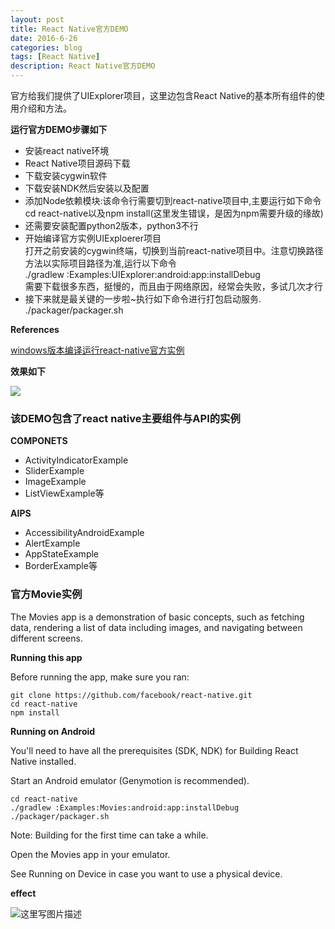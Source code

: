 ```yaml
---
layout: post
title: React Native官方DEMO
date: 2016-6-26
categories: blog
tags: [React Native]
description: React Native官方DEMO
---
```



官方给我们提供了UIExplorer项目，这里边包含React Native的基本所有组件的使用介绍和方法。

**运行官方DEMO步骤如下** 

- 安装react native环境 
- React Native项目源码下载
- 下载安装cygwin软件 
- 下载安装NDK然后安装以及配置   
- 添加Node依赖模块:该命令行需要切到react-native项目中,主要运行如下命令          
cd react-native以及npm install(这里发生错误，是因为npm需要升级的缘故)  
- 还需要安装配置python2版本，python3不行 
- 开始编译官方实例UIExploerer项目     
打开之前安装的cygwin终端，切换到当前react-native项目中。注意切换路径方法以实际项目路径为准,运行以下命令       
./gradlew :Examples:UIExplorer:android:app:installDebug       
需要下载很多东西，挺慢的，而且由于网络原因，经常会失败，多试几次才行   
- 接下来就是最关键的一步啦~执行如下命令进行打包启动服务.             
./packager/packager.sh  


**References**  

[windows版本编译运行react-native官方实例](http://www.lcode.org/%E8%B6%85%E8%AF%A6%E7%BB%86windows%E7%89%88%E6%9C%AC%E7%BC%96%E8%AF%91%E8%BF%90%E8%A1%8Creact-native%E5%AE%98%E6%96%B9%E5%AE%9E%E4%BE%8Buiexplorer%E9%A1%B9%E7%9B%AE%E5%A4%9A%E5%9B%BE%E6%85%8E/)

**效果如下** 

![](http://lookcode-wordpress.stor.sinaapp.com/uploads/2016/02/27.png)


### 该DEMO包含了react native主要组件与API的实例

**COMPONETS** 

- ActivityIndicatorExample
- SliderExample
- ImageExample 
- ListViewExample等 

**AIPS** 

- AccessibilityAndroidExample
- AlertExample
- AppStateExample
- BorderExample等


### 官方Movie实例  

The Movies app is a demonstration of basic concepts, such as fetching data, rendering a list of data including images, and navigating between different screens.

**Running this app**

Before running the app, make sure you ran:

```
git clone https://github.com/facebook/react-native.git
cd react-native
npm install
```

**Running on Android**

You'll need to have all the prerequisites (SDK, NDK) for Building React Native installed.

Start an Android emulator (Genymotion is recommended).

```
cd react-native
./gradlew :Examples:Movies:android:app:installDebug
./packager/packager.sh
```

Note: Building for the first time can take a while.

Open the Movies app in your emulator.

See Running on Device in case you want to use a physical device.


**effect** 

![这里写图片描述](http://img.blog.csdn.net/20160626100227553)